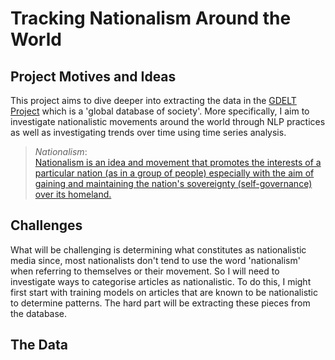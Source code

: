 # Tracking Nationalism Around the World

## Project Motives and Ideas

This project aims to dive deeper into extracting the data in the [GDELT Project](https://www.gdeltproject.org/) which is a 'global database of society'.  More specifically, I aim to investigate nationalistic movements around the world through NLP practices as well as investigating trends over time using time series analysis.  

> *Nationalism*:  
> [Nationalism is an idea and movement that promotes the interests of a particular nation (as in a group of people) especially with the aim of gaining and maintaining the nation's sovereignty (self-governance) over its homeland.](https://en.wikipedia.org/wiki/Nationalist_(disambiguation))

## Challenges 

What will be challenging is determining what constitutes as nationalistic media since, most nationalists don't tend to use the word 'nationalism' when referring to themselves or their movement.  So I will need to investigate ways to categorise articles as nationalistic.  To do this, I might first start with training models on articles that are known to be nationalistic to determine patterns.  The hard part will be extracting these pieces from the database.  

## The Data 



